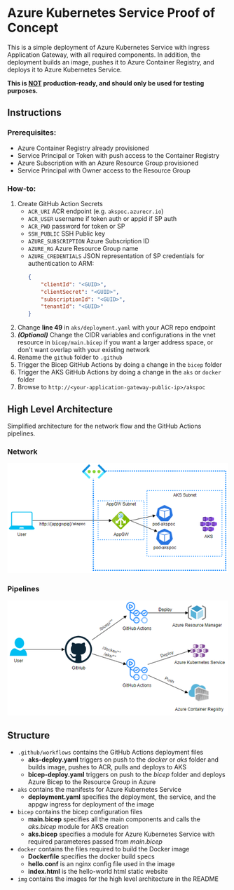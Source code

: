 # Azure Kubernetes Service Proof of Concept
This is a simple deployment of Azure Kubernetes Service with ingress Application Gateway, with all required components. In addition, the deployment builds an image, pushes it to Azure Container Registry, and deploys it to Azure Kubernetes Service.

__This is <ins>NOT</ins> production-ready, and should only be used for testing purposes.__
## Instructions
### Prerequisites:
- Azure Container Registry already provisioned
- Service Principal or Token with push access to the Container Registry
- Azure Subscription with an Azure Resource Group provisioned
- Service Principal with Owner access to the Resource Group
### How-to: 
1. Create GitHub Action Secrets
    - `ACR_URI` ACR endpoint (e.g. `akspoc.azurecr.io`)
    - `ACR_USER` username if token auth or appid if SP auth
    - `ACR_PWD` password for token or SP
    - `SSH_PUBLIC` SSH Public key
    - `AZURE_SUBSCRIPTION` Azure Subscription ID
    - `AZURE_RG` Azure Resource Group name
    - `AZURE_CREDENTIALS` JSON representation of SP credentials for authentication to ARM:
        ```json
        {
            "clientId": "<GUID>",
            "clientSecret": "<GUID>",
            "subscriptionId": "<GUID>",
            "tenantId": "<GUID>"
        }
        ```
2. Change __line 49__ in `aks/deployment.yaml` with your ACR repo endpoint
3. _**(Optional)**_ Change the CIDR variables and configurations in the vnet resource in `bicep/main.bicep` if you want a larger address space, or don't want overlap with your existing network
4. Rename the `github` folder to `.github`
5. Trigger the Bicep GitHub Actions by doing a change in the `bicep` folder
6. Trigger the AKS GitHub Actions by doing a change in the `aks` or `docker` folder
7. Browse to `http://<your-application-gateway-public-ip>/akspoc`

## High Level Architecture
Simplified architecture for the network flow and the GitHub Actions pipelines.
### Network
![Network](img/akspoc-network.png)
### Pipelines
![Pipelines](img/akspoc-githubactions.png)
## Structure
- `.github/workflows` contains the GitHub Actions deployment files
    - __aks-deploy.yaml__ triggers on push to the _docker_ or _aks_ folder and builds image, pushes to ACR, pulls and deploys to AKS
    - __bicep-deploy.yaml__ triggers on push to the _bicep_ folder and deploys Azure Bicep to the Resource Group in Azure
- `aks` contains the manifests for Azure Kubernetes Service
    - __deployment.yaml__ specifies the deployment, the service, and the appgw ingress for deployment of the image
- `bicep` contains the bicep configuration files
    - __main.bicep__ specifies all the main components and calls the _aks.bicep_ module for AKS creation
    - __aks.bicep__ specifies a module for Azure Kubernetes Service with required parameteres passed from _main.bicep_
- `docker` contains the files required to build the Docker image
    - __Dockerfile__ specifies the docker build specs
    - __hello.conf__ is an nginx config file used in the image
    - __index.html__ is the hello-world html static website
- `img` contains the images for the high level architecture in the README
